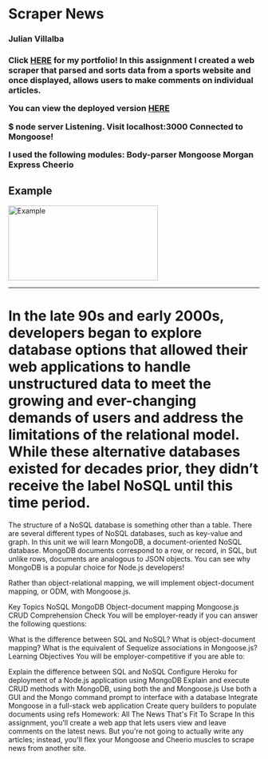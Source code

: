 <h1>Scraper News</h1>
<h3>Julian Villalba</h3>
<h3>Click <a href="https://jrvillalba1993.github.io/Portfolio/"><b>HERE</b></a> for my portfolio!
In this assignment I created a web scraper that parsed and sorts data from a sports website and once displayed, allows users to make comments on individual articles.

You can view the deployed version <a href="https://scrapernews187.herokuapp.com/">HERE</a>

$ node server
Listening. Visit localhost:3000
Connected to Mongoose!

I used the following modules:
Body-parser
Mongoose
Morgan
Express
Cheerio

<h2> Example </h2>
<img height="150px" width="300px" src="https://i.imgur.com/2SuCQrY.png" alt="Example" />

<hr />


# In the late 90s and early 2000s, developers began to explore database options that allowed their web applications to handle unstructured data to meet the growing and ever-changing demands of users and address the limitations of the relational model. While these alternative databases existed for decades prior, they didn’t receive the label NoSQL until this time period.

The structure of a NoSQL database is something other than a table. There are several different types of NoSQL databases, such as key-value and graph. In this unit we will learn MongoDB, a document-oriented NoSQL database. MongoDB documents correspond to a row, or record, in SQL, but unlike rows, documents are analogous to JSON objects. You can see why MongoDB is a popular choice for Node.js developers!

Rather than object-relational mapping, we will implement object-document mapping, or ODM, with Mongoose.js.

Key Topics
NoSQL
MongoDB
Object-document mapping
Mongoose.js
CRUD
Comprehension Check
You will be employer-ready if you can answer the following questions:

What is the difference between SQL and NoSQL?
What is object-document mapping?
What is the equivalent of Sequelize associations in Mongoose.js?
Learning Objectives
You will be employer-competitive if you are able to:

Explain the difference between SQL and NoSQL
Configure Heroku for deployment of a Node.js application using MongoDB
Explain and execute CRUD methods with MongoDB, using both the and Mongoose.js
Use both a GUI and the Mongo command prompt to interface with a database
Integrate Mongoose in a full-stack web application
Create query builders to populate documents using refs
Homework: All The News That's Fit To Scrape
In this assignment, you'll create a web app that lets users view and leave comments on the latest news. But you're not going to actually write any articles; instead, you'll flex your Mongoose and Cheerio muscles to scrape news from another site.
